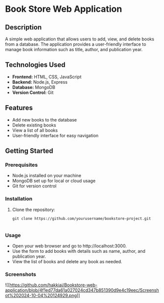 # Book Store Web Application

## Description
A simple web application that allows users to add, view, and delete books from a database. The application provides a user-friendly interface to manage book information such as title, author, and publication year.

## Technologies Used
- **Frontend:** HTML, CSS, JavaScript
- **Backend:** Node.js, Express
- **Database:** MongoDB
- **Version Control:** Git

## Features
- Add new books to the database
- Delete existing books
- View a list of all books
- User-friendly interface for easy navigation

## Getting Started
### Prerequisites
- Node.js installed on your machine
- MongoDB set up for local or cloud usage
- Git for version control

### Installation
1. Clone the repository:
   ```
   git clone https://github.com/yourusername/bookstore-project.git


### Usage
- Open your web browser and go to http://localhost:3000.
- Use the form to add books with details such as name, author, and publication year.
- View the list of books and delete any book as needed.


### Screenshots
![[https://github.com/hakkiai/Bookstore-web-application/blob/4f1ed77da61a027024cd347b851390d9e4c19eec/Screenshot%202024-10-04%20124929.png]]






